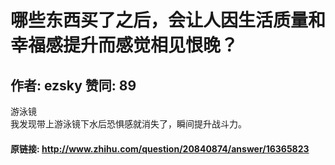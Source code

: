 # 哪些东西买了之后，会让人因生活质量和幸福感提升而感觉相见恨晚？
## 作者: ezsky  赞同: 89
游泳镜  
我发现带上游泳镜下水后恐惧感就消失了，瞬间提升战斗力。

#### 原链接: http://www.zhihu.com/question/20840874/answer/16365823